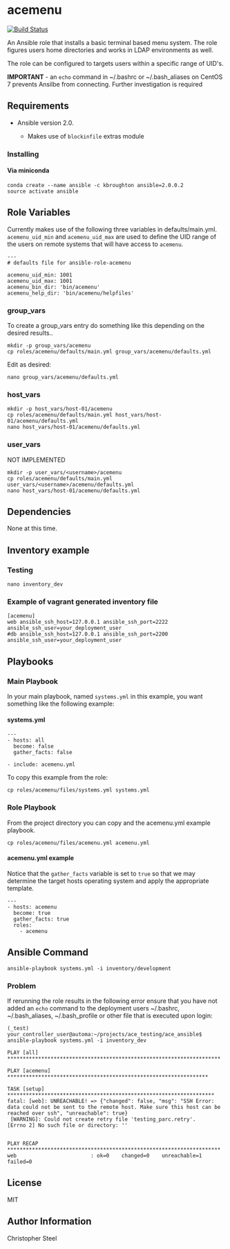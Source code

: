 acemenu
=======

[![Build Status](https://travis-ci.org/cjsteel/ansible-role-acemenu.svg?branch=master)](https://travis-ci.org/cjsteel/ansible-role-acemenu)

An Ansible role that installs a basic terminal based menu system. The role figures users home directories and works in LDAP environments as well.

The role can be configured to targets users within a specific range of UID's.

**IMPORTANT** - an `echo` command in ~/.bashrc or ~/.bash_aliases on CentOS 7 prevents Ansilbe from connecting. Further investigation is required

Requirements
------------

* Ansible version 2.0.

    * Makes use of `blockinfile` extras module

### Installing

#### Via miniconda

    conda create --name ansible -c kbroughton ansible=2.0.0.2
    source activate ansible

Role Variables
--------------

Currently makes use of the following three variables in defaults/main.yml. `acemenu_uid_min` and `acemenu_uid_max` are used to define the UID range of the users on remote systems that will have access to `acemenu`.

```shell
---
# defaults file for ansible-role-acemenu

acemenu_uid_min: 1001
acemenu_uid_max: 1001
acemenu_bin_dir: 'bin/acemenu'
acemenu_help_dir: 'bin/acemenu/helpfiles'
```

### group_vars

To create a group_vars entry do something like this depending on the desired results..

    mkdir -p group_vars/acemenu
    cp roles/acemenu/defaults/main.yml group_vars/acemenu/defaults.yml

Edit as desired:

    nano group_vars/acemenu/defaults.yml

### host_vars

    mkdir -p host_vars/host-01/acemenu
    cp roles/acemenu/defaults/main.yml host_vars/host-01/acemenu/defaults.yml
    nano host_vars/host-01/acemenu/defaults.yml

### user_vars
NOT IMPLEMENTED

    mkdir -p user_vars/<username>/acemenu
    cp roles/acemenu/defaults/main.yml user_vars/<username>/acemenu/defaults.yml
    nano host_vars/host-01/acemenu/defaults.yml


Dependencies
------------

None at this time.

Inventory example
-----------------

### Testing

    nano inventory_dev

### Example of vagrant generated inventory file

    [acemenu]
    web ansible_ssh_host=127.0.0.1 ansible_ssh_port=2222 ansible_ssh_user=your_deployment_user
    #db ansible_ssh_host=127.0.0.1 ansible_ssh_port=2200 ansible_ssh_user=your_deployment_user

Playbooks
---------

### Main Playbook

In your main playbook, named `systems.yml` in this example, you want something like the following example:

#### systems.yml

    ---
    - hosts: all
      become: false
      gather_facts: false
    
    - include: acemenu.yml

To copy this example from the role:

    cp roles/acemenu/files/systems.yml systems.yml

### Role Playbook

From the project directory you can copy and the acemenu.yml example playbook.

    cp roles/acemenu/files/acemenu.yml acemenu.yml

#### acemenu.yml example

Notice that the `gather_facts` variable is set to `true` so that we may determine the target hosts operating system and apply the appropriate template.

    ---
    - hosts: acemenu
      become: true
      gather_facts: true
      roles:
        - acemenu

Ansible Command
---------------

    ansible-playbook systems.yml -i inventory/development

### Problem

If rerunning the role results in the following error ensure that you have not added an `echo` command to the deployment users ~/.bashrc, ~/.bash_aliases, ~/.bash_profile or other file that is executed upon login:

    (_test) your_controller_user@automa:~/projects/ace_testing/ace_ansible$ ansible-playbook systems.yml -i inventory_dev
    
    PLAY [all] *********************************************************************
    
    PLAY [acemenu] *****************************************************************
    
    TASK [setup] *******************************************************************
    fatal: [web]: UNREACHABLE! => {"changed": false, "msg": "SSH Error: data could not be sent to the remote host. Make sure this host can be reached over ssh", "unreachable": true}
     [WARNING]: Could not create retry file 'testing_parc.retry'.         [Errno 2] No such file or directory: ''
    
    
    PLAY RECAP *********************************************************************
    web                        : ok=0    changed=0    unreachable=1    failed=0

License
-------

MIT

Author Information
------------------

Christopher Steel
